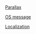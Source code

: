 [Parallax](https://jsfiddle.net/artes/g2wkha1u/581/ "Parallax")

[OS message](https://jsfiddle.net/artes/snsyLb3a/169/ "os message")

[Localization](https://jsfiddle.net/artes/20fdwtx2/3/ "Localization")